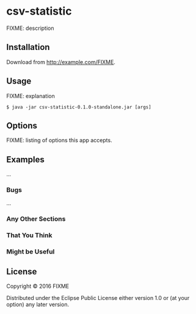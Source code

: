 # csv-statistic

FIXME: description

## Installation

Download from http://example.com/FIXME.

## Usage

FIXME: explanation

    $ java -jar csv-statistic-0.1.0-standalone.jar [args]

## Options

FIXME: listing of options this app accepts.

## Examples

...

### Bugs

...

### Any Other Sections
### That You Think
### Might be Useful

## License

Copyright © 2016 FIXME

Distributed under the Eclipse Public License either version 1.0 or (at
your option) any later version.
